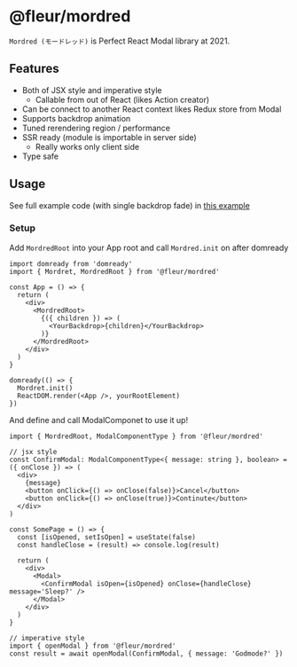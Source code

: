 # @fleur/mordred

`Mordred (モードレッド)` is Perfect React Modal library at 2021.

## Features

- Both of JSX style and imperative style
  - Callable from out of React (likes Action creator)
- Can be connect to another React context likes Redux store from Modal
- Supports backdrop animation
- Tuned rerendering region / performance
- SSR ready (module is importable in server side)
  - Really works only client side
- Type safe

## Usage

See full example code (with single backdrop fade) in [this example](https://github.com/fleur-js/mordred/blob/main/workspaces/example)

### Setup

Add `MordredRoot` into your App root and call `Mordred.init` on after domready

```tsx
import domready from 'domready'
import { Mordret, MordredRoot } from '@fleur/mordred'

const App = () => {
  return (
    <div>
      <MordredRoot>
        {({ children }) => (
          <YourBackdrop>{children}</YourBackdrop>
        )}
      </MordredRoot>
    </div>
  )
}

domready(() => {
  Mordret.init()
  ReactDOM.render(<App />, yourRootElement)
})
```

And define and call ModalComponet to use it up!

```tsx
import { MordredRoot, ModalComponentType } from '@fleur/mordred'

// jsx style
const ConfirmModal: ModalComponentType<{ message: string }, boolean> = ({ onClose }) => (
  <div>
    {message}
    <button onClick={() => onClose(false)}>Cancel</button>
    <button onClick={() => onClose(true)}>Continute</button>
  </div>
)

const SomePage = () => {
  const [isOpened, setIsOpen] = useState(false)
  const handleClose = (result) => console.log(result)

  return (
    <div>
      <Modal>
        <ConfirmModal isOpen={isOpened} onClose={handleClose} message='Sleep?' />
      </Modal>
    </div>
  )
}

// imperative style
import { openModal } from '@fleur/mordred'
const result = await openModal(ConfirmModal, { message: 'Godmode?' })
```
